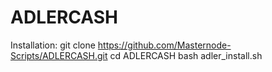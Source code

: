 # ADLERCASH
Installation:
git clone https://github.com/Masternode-Scripts/ADLERCASH.git
cd ADLERCASH
bash adler_install.sh
